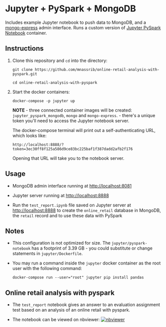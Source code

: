 # Jupyter + PySpark + MongoDB

Includes example Jupyter notebook to push data to MongoDB, and a [mongo-express](https://github.com/mongo-express) admin interface. Runs a custom version of [Jupyter PySpark Notebook](https://hub.docker.com/r/jupyter/pyspark-notebook/) container.

## Instructions

1. Clone this repository and `cd` into the directory:

    `git clone https://github.com/mnassrib/online-retail-analysis-with-pyspark.git`

    `cd online-retail-analysis-with-pyspark`

2. Start the docker containers:

    `docker-compose -p jupyter up`

    **NOTE** - three connected container images will be created: `jupyter_pyspark_mongodb`, `mongo` and `mongo-express`. - there's a unique token you'll need to access the Jupyter notebook server.

    The docker-compose terminal will print out a self-authenticating URL, which looks like:

    `http://localhost:8888/?token=3ec30ff8f125a586d9ce83bc225baf1f387dadd2afb2f176`

    Opening that URL will take you to the notebook server.

## Usage

- MongoDB admin interface running at [http://localhost:8081](http://localhost:8081)

- Jupyter server running at [http://localhost:8888](http://localhost:8888)

- Run the `test_report.ipynb` file saved on Jupyter server at [http://localhost:8888](http://localhost:8888) to create the `online_retail` database in MongoDB, the `retail` record and to use these data with PySpark 

## Notes

- This configuration is not optimized for size. The `jupyter/pyspark-notebook` has a footprint of 3.39 GB - you could substitute or change statements in `jupyter/Dockerfile`.

- You may run a command inside the `jupyter` docker container as the root user with the following command:

  `docker-compose run --user="root" jupyter pip install pandas`

## Online retail analysis with pyspark
- The `test_report` notebook gives an answer to an evaluation assignment test based on an analysis of an online retail with pyspark.

- The notebook can be viewed on nbviewer: [![nbviewer](https://img.shields.io/badge/render-nbviewer-orange.svg)](https://github.com/mnassrib/online-retail-analysis-with-pyspark/blob/master/jupyter/notebooks/test_report.ipynb)